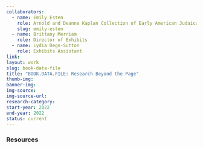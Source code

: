 ```yaml
---
collaborators: 
  - name: Emily Esten
    role: Arnold and Deanne Kaplan Collection of Early American Judaica Curator of Digital Humanities; Exhibit Curator
    slug: emily-esten
  - name: Brittany Merriam
    role: Director of Exhibits
  - name: Lydia Degn-Sutton
    role: Exhibits Assistant
link: 
layout: work
slug: book-data-file
title: "BOOK.DATA.FILE: Research Beyond the Page"
thumb-img: 
banner-img: 
img-source: 
img-source-url: 
research-category: 
start-year: 2022
end-year: 2022
status: current
---
```


### Resources 



